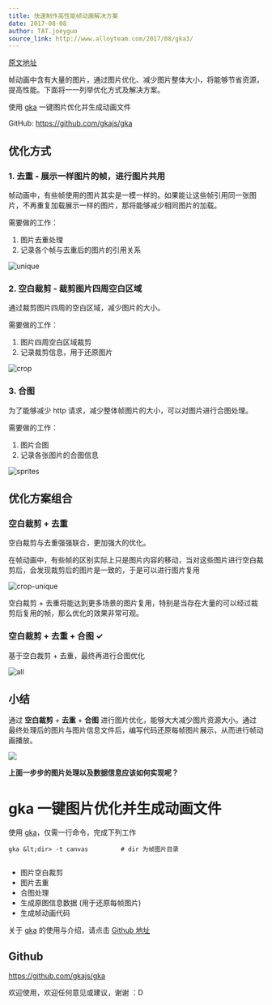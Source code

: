 ```yaml
---
title: 快速制作高性能帧动画解决方案
date: 2017-08-08
author: TAT.joeyguo
source_link: http://www.alloyteam.com/2017/08/gka3/
---
```


<!-- {% raw %} - for jekyll -->

[原文地址](https://github.com/joeyguo/blog/issues/17)

帧动画中含有大量的图片，通过图片优化、减少图片整体大小，将能够节省资源，提高性能。下面将一一列举优化方式及解决方案。

使用 [gka](https://github.com/gkajs/gka) 一键图片优化并生成动画文件

GitHub: <https://github.com/gkajs/gka>  

## 优化方式

### 1. 去重 - 展示一样图片的帧，进行图片共用

帧动画中，有些帧使用的图片其实是一模一样的。如果能让这些帧引用同一张图片，不再重复加载展示一样的图片，那将能够减少相同图片的加载。

需要做的工作：

1.  图片去重处理
2.  记录各个帧与去重后的图片的引用关系

![unique](https://user-images.githubusercontent.com/10385585/29004090-a4720dd8-7af4-11e7-9ec9-e6db92421b26.png)

### 2. 空白裁剪 - 裁剪图片四周空白区域

通过裁剪图片四周的空白区域，减少图片的大小。

需要做的工作：

1.  图片四周空白区域裁剪
2.  记录裁剪信息，用于还原图片

![crop](https://user-images.githubusercontent.com/10385585/29004319-28dbc688-7af8-11e7-8156-d61920efd06c.png)

### 3. 合图

为了能够减少 http 请求，减少整体帧图片的大小，可以对图片进行合图处理。

需要做的工作：

1.  图片合图
2.  记录各张图片的合图信息

![sprites](https://user-images.githubusercontent.com/10385585/29004311-13c8a810-7af8-11e7-88cb-d156530bb4b1.png)

## 优化方案组合

### 空白裁剪 + 去重

空白裁剪与去重强强联合，更加强大的优化。

在帧动画中，有些帧的区别实际上只是图片内容的移动，当对这些图片进行空白裁剪后，会发现裁剪后的图片是一致的，于是可以进行图片复用

![crop-unique](https://user-images.githubusercontent.com/10385585/29004237-fbc8153a-7af6-11e7-9ca7-056e4008ed42.png)

空白裁剪 + 去重将能达到更多场景的图片复用，特别是当存在大量的可以经过裁剪后复用的帧，那么优化的效果非常可观。

### 空白裁剪 + 去重 + 合图 ✓

基于空白裁剪 + 去重，最终再进行合图优化

![all](https://user-images.githubusercontent.com/10385585/29004316-1ccb6cf4-7af8-11e7-8e71-49bb337e1ce6.png)

## 小结

通过 **空白裁剪** + **去重** + **合图** 进行图片优化，能够大大减少图片资源大小。通过最终处理后的图片与图片信息文件后，编写代码还原每帧图片展示，从而进行帧动画播放。

![](https://user-images.githubusercontent.com/10385585/28810071-499e24a2-76ba-11e7-9ee8-cd600c0035b1.gif)

**上面一步步的图片处理以及数据信息应该如何实现呢？**

# gka 一键图片优化并生成动画文件

使用 [gka](https://github.com/gkajs/gka)，仅需一行命令，完成下列工作

    gka &lt;dir> -t canvas         # dir 为帧图片目录
     

-   图片空白裁剪
-   图片去重
-   合图处理
-   生成原图信息数据 (用于还原每帧图片)
-   生成帧动画代码

关于 [gka](https://github.com/gkajs/gka) 的使用与介绍，请点击 [Github 地址](https://github.com/gkajs/gka)

## Github

<https://github.com/gkajs/gka>

欢迎使用，欢迎任何意见或建议，谢谢 ：D


<!-- {% endraw %} - for jekyll -->